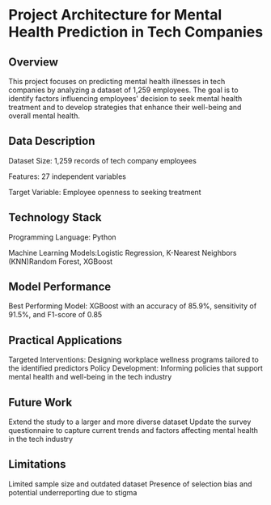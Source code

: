 # Project Architecture for Mental Health Prediction in Tech Companies
## Overview
This project focuses on predicting mental health illnesses in tech companies by analyzing a dataset of 1,259 employees. The goal is to identify factors influencing employees' decision to seek mental health treatment and to develop strategies that enhance their well-being and overall mental health.

## Data Description
Dataset Size: 1,259 records of tech company employees

Features: 27 independent variables 

Target Variable: Employee openness to seeking treatment
## Technology Stack
Programming Language: Python

Machine Learning Models:Logistic Regression, K-Nearest Neighbors (KNN)Random Forest, XGBoost
## Model Performance
Best Performing Model: XGBoost with an accuracy of 85.9%, sensitivity of 91.5%, and F1-score of 0.85

## Practical Applications
Targeted Interventions: Designing workplace wellness programs tailored to the identified predictors
Policy Development: Informing policies that support mental health and well-being in the tech industry
## Future Work
Extend the study to a larger and more diverse dataset
Update the survey questionnaire to capture current trends and factors affecting mental health in the tech industry
## Limitations
Limited sample size and outdated dataset
Presence of selection bias and potential underreporting due to stigma

